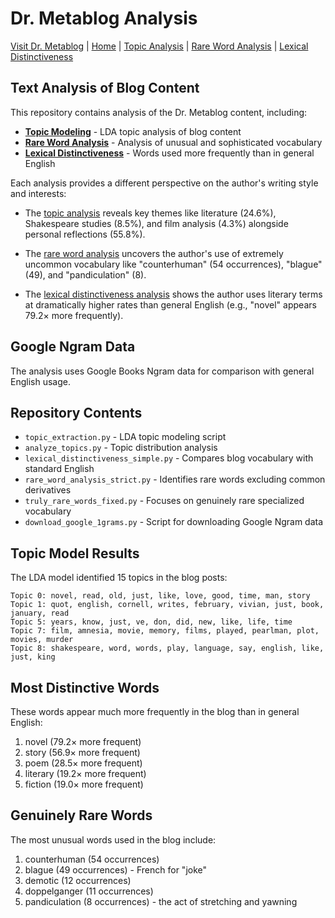 # Dr. Metablog Analysis

[Visit Dr. Metablog](https://www.drmetablog.com/) | [Home](README.md) | [Topic Analysis](topic_analysis_report.md) | [Rare Word Analysis](rare_word_analysis.md) | [Lexical Distinctiveness](distinctive_vocabulary.md)

## Text Analysis of Blog Content

This repository contains analysis of the Dr. Metablog content, including:

- **[Topic Modeling](topic_analysis_report.md)** - LDA topic analysis of blog content
- **[Rare Word Analysis](rare_word_analysis.md)** - Analysis of unusual and sophisticated vocabulary
- **[Lexical Distinctiveness](distinctive_vocabulary.md)** - Words used more frequently than in general English

Each analysis provides a different perspective on the author's writing style and interests:

- The [topic analysis](topic_analysis_report.md) reveals key themes like literature (24.6%), Shakespeare studies (8.5%), and film analysis (4.3%) alongside personal reflections (55.8%).

- The [rare word analysis](rare_word_analysis.md) uncovers the author's use of extremely uncommon vocabulary like "counterhuman" (54 occurrences), "blague" (49), and "pandiculation" (8).

- The [lexical distinctiveness analysis](distinctive_vocabulary.md) shows the author uses literary terms at dramatically higher rates than general English (e.g., "novel" appears 79.2× more frequently).

## Google Ngram Data

The analysis uses Google Books Ngram data for comparison with general English usage.

## Repository Contents

- `topic_extraction.py` - LDA topic modeling script
- `analyze_topics.py` - Topic distribution analysis
- `lexical_distinctiveness_simple.py` - Compares blog vocabulary with standard English
- `rare_word_analysis_strict.py` - Identifies rare words excluding common derivatives
- `truly_rare_words_fixed.py` - Focuses on genuinely rare specialized vocabulary
- `download_google_1grams.py` - Script for downloading Google Ngram data

## Topic Model Results

The LDA model identified 15 topics in the blog posts:

```
Topic 0: novel, read, old, just, like, love, good, time, man, story
Topic 1: quot, english, cornell, writes, february, vivian, just, book, january, read
Topic 5: years, know, just, ve, don, did, new, like, life, time
Topic 7: film, amnesia, movie, memory, films, played, pearlman, plot, movies, murder
Topic 8: shakespeare, word, words, play, language, say, english, like, just, king
```

## Most Distinctive Words

These words appear much more frequently in the blog than in general English:

1. novel (79.2× more frequent)
2. story (56.9× more frequent)
3. poem (28.5× more frequent)
4. literary (19.2× more frequent)
5. fiction (19.0× more frequent)

## Genuinely Rare Words

The most unusual words used in the blog include:

1. counterhuman (54 occurrences)
2. blague (49 occurrences) - French for "joke"
3. demotic (12 occurrences)
4. doppelganger (11 occurrences)
5. pandiculation (8 occurrences) - the act of stretching and yawning
